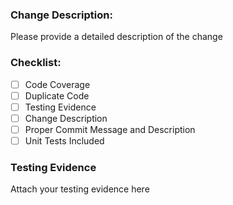 ### Change Description:
Please provide a detailed description of the change

### Checklist:
- [ ]  Code Coverage
- [ ]  Duplicate Code
- [ ]  Testing Evidence
- [ ]  Change Description
- [ ]  Proper Commit Message and Description
- [ ]  Unit Tests Included

### Testing Evidence
Attach your testing evidence here
